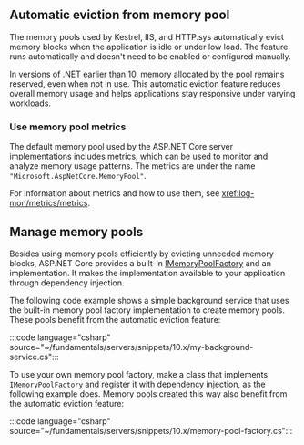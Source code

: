## Automatic eviction from memory pool

The memory pools used by Kestrel, IIS, and HTTP.sys automatically evict memory blocks when the application is idle or under low load. The feature runs automatically and doesn't need to be enabled or configured manually.

In versions of .NET earlier than 10, memory allocated by the pool remains reserved, even when not in use. This automatic eviction feature reduces overall memory usage and helps applications stay responsive under varying workloads.

### Use memory pool metrics

The default memory pool used by the ASP.NET Core server implementations includes metrics, which can be used to monitor and analyze memory usage patterns. The metrics are under the name `"Microsoft.AspNetCore.MemoryPool"`.

For information about metrics and how to use them, see <xref:log-mon/metrics/metrics>.

## Manage memory pools

Besides using memory pools efficiently by evicting unneeded memory blocks, ASP.NET Core provides a built-in [IMemoryPoolFactory](https://source.dot.net/#Microsoft.AspNetCore.Connections.Abstractions/IMemoryPoolFactory.cs) and an implementation. It makes the implementation available to your application through dependency injection.

The following code example shows a simple background service that uses the built-in memory pool factory implementation to create memory pools. These pools benefit from the automatic eviction feature:

:::code language="csharp" source="~/fundamentals/servers/snippets/10.x/my-background-service.cs":::

To use your own memory pool factory, make a class that implements `IMemoryPoolFactory` and register it with dependency injection, as the following example does. Memory pools created this way also benefit from the automatic eviction feature:

:::code language="csharp" source="~/fundamentals/servers/snippets/10.x/memory-pool-factory.cs":::
